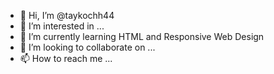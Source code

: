 - 👋 Hi, I’m @taykochh44
- 👀 I’m interested in ...
- 🌱 I’m currently learning HTML and Responsive Web Design
- 💞️ I’m looking to collaborate on ...
- 📫 How to reach me ...

<!---
taykochh44/taykochh44 is a ✨ special ✨ repository because its `README.md` (this file) appears on your GitHub profile.
You can click the Preview link to take a look at your changes.
--->
